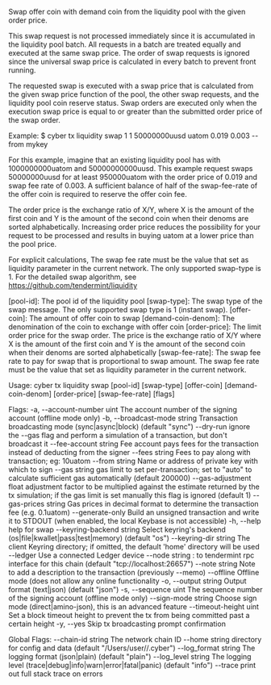Swap offer coin with demand coin from the liquidity pool with the given order price.

This swap request is not processed immediately since it is accumulated in the liquidity pool batch.
All requests in a batch are treated equally and executed at the same swap price.
The order of swap requests is ignored since the universal swap price is calculated in every batch to prevent front running.

The requested swap is executed with a swap price that is calculated from the given swap price function of the pool, the other swap requests, and the liquidity pool coin reserve status.
Swap orders are executed only when the execution swap price is equal to or greater than the submitted order price of the swap order.

Example:
$ cyber tx liquidity swap 1 1 50000000uusd uatom 0.019 0.003 --from mykey

For this example, imagine that an existing liquidity pool has with 1000000000uatom and 50000000000uusd.
This example request swaps 50000000uusd for at least 950000uatom with the order price of 0.019 and swap fee rate of 0.003.
A sufficient balance of half of the swap-fee-rate of the offer coin is required to reserve the offer coin fee.

The order price is the exchange ratio of X/Y, where X is the amount of the first coin and Y is the amount of the second coin when their denoms are sorted alphabetically.
Increasing order price reduces the possibility for your request to be processed and results in buying uatom at a lower price than the pool price.

For explicit calculations, The swap fee rate must be the value that set as liquidity parameter in the current network.
The only supported swap-type is 1. For the detailed swap algorithm, see https://github.com/tendermint/liquidity

[pool-id]: The pool id of the liquidity pool 
[swap-type]: The swap type of the swap message. The only supported swap type is 1 (instant swap).
[offer-coin]: The amount of offer coin to swap 
[demand-coin-denom]: The denomination of the coin to exchange with offer coin 
[order-price]: The limit order price for the swap order. The price is the exchange ratio of X/Y where X is the amount of the first coin and Y is the amount of the second coin when their denoms are sorted alphabetically 
[swap-fee-rate]: The swap fee rate to pay for swap that is proportional to swap amount. The swap fee rate must be the value that set as liquidity parameter in the current network.

Usage:
  cyber tx liquidity swap [pool-id] [swap-type] [offer-coin] [demand-coin-denom] [order-price] [swap-fee-rate] [flags]

Flags:
  -a, --account-number uint      The account number of the signing account (offline mode only)
  -b, --broadcast-mode string    Transaction broadcasting mode (sync|async|block) (default "sync")
      --dry-run                  ignore the --gas flag and perform a simulation of a transaction, but don't broadcast it
      --fee-account string       Fee account pays fees for the transaction instead of deducting from the signer
      --fees string              Fees to pay along with transaction; eg: 10uatom
      --from string              Name or address of private key with which to sign
      --gas string               gas limit to set per-transaction; set to "auto" to calculate sufficient gas automatically (default 200000)
      --gas-adjustment float     adjustment factor to be multiplied against the estimate returned by the tx simulation; if the gas limit is set manually this flag is ignored  (default 1)
      --gas-prices string        Gas prices in decimal format to determine the transaction fee (e.g. 0.1uatom)
      --generate-only            Build an unsigned transaction and write it to STDOUT (when enabled, the local Keybase is not accessible)
  -h, --help                     help for swap
      --keyring-backend string   Select keyring's backend (os|file|kwallet|pass|test|memory) (default "os")
      --keyring-dir string       The client Keyring directory; if omitted, the default 'home' directory will be used
      --ledger                   Use a connected Ledger device
      --node string              <host>:<port> to tendermint rpc interface for this chain (default "tcp://localhost:26657")
      --note string              Note to add a description to the transaction (previously --memo)
      --offline                  Offline mode (does not allow any online functionality
  -o, --output string            Output format (text|json) (default "json")
  -s, --sequence uint            The sequence number of the signing account (offline mode only)
      --sign-mode string         Choose sign mode (direct|amino-json), this is an advanced feature
      --timeout-height uint      Set a block timeout height to prevent the tx from being committed past a certain height
  -y, --yes                      Skip tx broadcasting prompt confirmation

Global Flags:
      --chain-id string     The network chain ID
      --home string         directory for config and data (default "/Users/user//.cyber")
      --log_format string   The logging format (json|plain) (default "plain")
      --log_level string    The logging level (trace|debug|info|warn|error|fatal|panic) (default "info")
      --trace               print out full stack trace on errors
